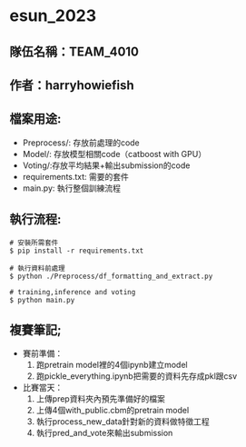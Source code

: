 # esun_2023

## 隊伍名稱：TEAM_4010

## 作者：harryhowiefish
 
## 檔案用途:
- Preprocess/: 存放前處理的code
- Model/: 存放模型相關code（catboost with GPU）
- Voting/:存放平均結果+輸出submission的code
- requirements.txt: 需要的套件
- main.py: 執行整個訓練流程

## 執行流程:
```
# 安裝所需套件
$ pip install -r requirements.txt 

# 執行資料前處理
$ python ./Preprocess/df_formatting_and_extract.py

# training,inference and voting
$ python main.py
```


## 複賽筆記;

- 賽前準備：
  1. 跑pretrain model裡的4個ipynb建立model
  2. 跑pickle_everything.ipynb把需要的資料先存成pkl跟csv
- 比賽當天：
  1. 上傳prep資料夾內預先準備好的檔案
  2. 上傳4個with_public.cbm的pretrain model
  3. 執行process_new_data針對新的資料做特徵工程
  4. 執行pred_and_vote來輸出submission